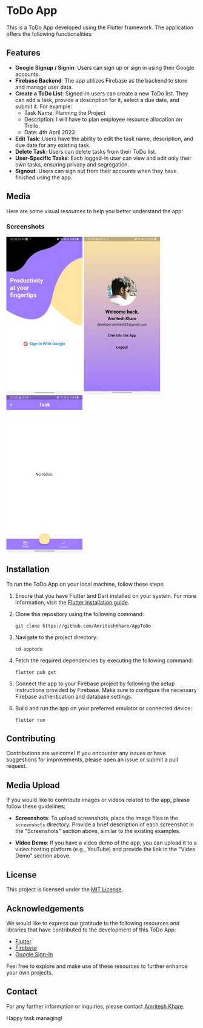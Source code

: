 # ToDo App

This is a ToDo App developed using the Flutter framework. The application offers the following functionalities:

## Features

- **Google Signup / Signin**: Users can sign up or sign in using their Google accounts.
- **Firebase Backend**: The app utilizes Firebase as the backend to store and manage user data.
- **Create a ToDo List**: Signed-in users can create a new ToDo list. They can add a task, provide a description for it, select a due date, and submit it. For example:
  - Task Name: Planning the Project
  - Description: I will have to plan employee resource allocation on Trello.
  - Date: 4th April 2023
- **Edit Task**: Users have the ability to edit the task name, description, and due date for any existing task.
- **Delete Task**: Users can delete tasks from their ToDo list.
- **User-Specific Tasks**: Each logged-in user can view and edit only their own tasks, ensuring privacy and segregation.
- **Signout**: Users can sign out from their accounts when they have finished using the app.

## Media

Here are some visual resources to help you better understand the app:

### Screenshots

![Screenshot 1](screenshots/1.jpg)
![Screenshot 2](screenshots/2.jpg)
![Screenshot 3](screenshots/3.jpg)



## Installation

To run the ToDo App on your local machine, follow these steps:

1. Ensure that you have Flutter and Dart installed on your system. For more information, visit the [Flutter installation guide](https://flutter.dev/docs/get-started/install).

2. Clone this repository using the following command:

   ```
   git clone https://github.com/AmriteshKhare/AppToDo
   ```

3. Navigate to the project directory:

   ```
   cd apptodo
   ```

4. Fetch the required dependencies by executing the following command:

   ```
   flutter pub get
   ```

5. Connect the app to your Firebase project by following the setup instructions provided by Firebase. Make sure to configure the necessary Firebase authentication and database settings.

6. Build and run the app on your preferred emulator or connected device:

   ```
   flutter run
   ```

## Contributing

Contributions are welcome! If you encounter any issues or have suggestions for improvements, please open an issue or submit a pull request.

## Media Upload

If you would like to contribute images or videos related to the app, please follow these guidelines:

- **Screenshots**: To upload screenshots, place the image files in the `screenshots` directory. Provide a brief description of each screenshot in the "Screenshots" section above, similar to the existing examples.

- **Video Demo**: If you have a video demo of the app, you can upload it to a video hosting platform (e.g., YouTube) and provide the link in the "Video Demo" section above.

## License

This project is licensed under the [MIT License](LICENSE).

## Acknowledgements

We would like to express our gratitude to the following resources and libraries that have contributed to the development of this ToDo App:

- [Flutter](https://flutter.dev/)
- [Firebase](https://firebase.google.com/)
- [Google Sign-In](https://pub.dev/packages/google_sign_in)

Feel free to explore and make use of these resources to further enhance your own projects.

## Contact

For any further information or inquiries, please contact [Amritesh Khare](mailto:amriteshkhare2000@gmail.com).

Happy task managing!
